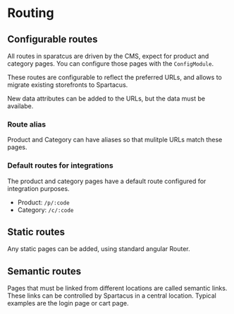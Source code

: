 # Routing

## Configurable routes

All routes in sparatcus are driven by the CMS, expect for product and category pages. You can configure those pages with the `ConfigModule`.

These routes are configurable to reflect the preferred URLs, and allows to migrate existing storefronts to Spartacus.

New data attributes can be added to the URLs, but the data must be availabe.

### Route alias

Product and Category can have aliases so that mulitple URLs match these pages.

### Default routes for integrations

The product and category pages have a default route configured for integration purposes.

- Product: `/p/:code`
- Category: `/c/:code`

## Static routes

Any static pages can be added, using standard angular Router.

## Semantic routes

Pages that must be linked from different locations are called semantic links. These links can be controlled by Spartacus in a central location. Typical examples are the login page or cart page.
